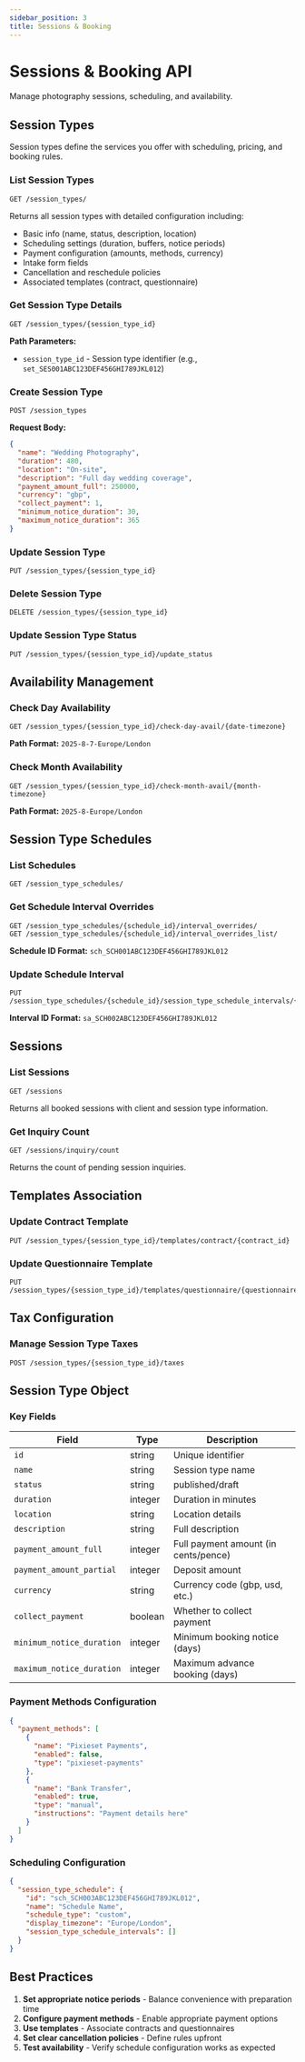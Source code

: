 ```yaml
---
sidebar_position: 3
title: Sessions & Booking
---
```


# Sessions & Booking API

Manage photography sessions, scheduling, and availability.

## Session Types

Session types define the services you offer with scheduling, pricing, and booking rules.

### List Session Types

```http
GET /session_types/
```

Returns all session types with detailed configuration including:
- Basic info (name, status, description, location)
- Scheduling settings (duration, buffers, notice periods)
- Payment configuration (amounts, methods, currency)
- Intake form fields
- Cancellation and reschedule policies
- Associated templates (contract, questionnaire)

### Get Session Type Details

```http
GET /session_types/{session_type_id}
```

**Path Parameters:**
- `session_type_id` - Session type identifier (e.g., `set_SES001ABC123DEF456GHI789JKL012`)

### Create Session Type

```http
POST /session_types
```

**Request Body:**
```json
{
  "name": "Wedding Photography",
  "duration": 480,
  "location": "On-site",
  "description": "Full day wedding coverage",
  "payment_amount_full": 250000,
  "currency": "gbp",
  "collect_payment": 1,
  "minimum_notice_duration": 30,
  "maximum_notice_duration": 365
}
```

### Update Session Type

```http
PUT /session_types/{session_type_id}
```

### Delete Session Type

```http
DELETE /session_types/{session_type_id}
```

### Update Session Type Status

```http
PUT /session_types/{session_type_id}/update_status
```

## Availability Management

### Check Day Availability

```http
GET /session_types/{session_type_id}/check-day-avail/{date-timezone}
```

**Path Format:** `2025-8-7-Europe/London`

### Check Month Availability

```http
GET /session_types/{session_type_id}/check-month-avail/{month-timezone}
```

**Path Format:** `2025-8-Europe/London`

## Session Type Schedules

### List Schedules

```http
GET /session_type_schedules/
```

### Get Schedule Interval Overrides

```http
GET /session_type_schedules/{schedule_id}/interval_overrides/
GET /session_type_schedules/{schedule_id}/interval_overrides_list/
```

**Schedule ID Format:** `sch_SCH001ABC123DEF456GHI789JKL012`

### Update Schedule Interval

```http
PUT /session_type_schedules/{schedule_id}/session_type_schedule_intervals/{interval_id}
```

**Interval ID Format:** `sa_SCH002ABC123DEF456GHI789JKL012`

## Sessions

### List Sessions

```http
GET /sessions
```

Returns all booked sessions with client and session type information.

### Get Inquiry Count

```http
GET /sessions/inquiry/count
```

Returns the count of pending session inquiries.

## Templates Association

### Update Contract Template

```http
PUT /session_types/{session_type_id}/templates/contract/{contract_id}
```

### Update Questionnaire Template

```http
PUT /session_types/{session_type_id}/templates/questionnaire/{questionnaire_id}
```

## Tax Configuration

### Manage Session Type Taxes

```http
POST /session_types/{session_type_id}/taxes
```

## Session Type Object

### Key Fields

| Field | Type | Description |
|-------|------|-------------|
| `id` | string | Unique identifier |
| `name` | string | Session type name |
| `status` | string | published/draft |
| `duration` | integer | Duration in minutes |
| `location` | string | Location details |
| `description` | string | Full description |
| `payment_amount_full` | integer | Full payment amount (in cents/pence) |
| `payment_amount_partial` | integer | Deposit amount |
| `currency` | string | Currency code (gbp, usd, etc.) |
| `collect_payment` | boolean | Whether to collect payment |
| `minimum_notice_duration` | integer | Minimum booking notice (days) |
| `maximum_notice_duration` | integer | Maximum advance booking (days) |

### Payment Methods Configuration

```json
{
  "payment_methods": [
    {
      "name": "Pixieset Payments",
      "enabled": false,
      "type": "pixieset-payments"
    },
    {
      "name": "Bank Transfer",
      "enabled": true,
      "type": "manual",
      "instructions": "Payment details here"
    }
  ]
}
```

### Scheduling Configuration

```json
{
  "session_type_schedule": {
    "id": "sch_SCH003ABC123DEF456GHI789JKL012",
    "name": "Schedule Name",
    "schedule_type": "custom",
    "display_timezone": "Europe/London",
    "session_type_schedule_intervals": []
  }
}
```

## Best Practices

1. **Set appropriate notice periods** - Balance convenience with preparation time
2. **Configure payment methods** - Enable appropriate payment options
3. **Use templates** - Associate contracts and questionnaires
4. **Set clear cancellation policies** - Define rules upfront
5. **Test availability** - Verify schedule configuration works as expected